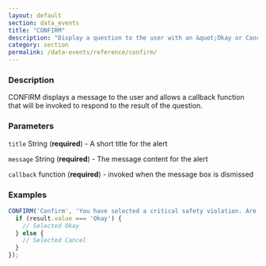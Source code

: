 ```yaml
---
layout: default
section: data_events
title: "CONFIRM"
description: "Display a question to the user with an &quot;Okay or Cancel&quot; response and a callback to respond to the result"
category: section
permalink: /data-events/reference/confirm/
---
```


### Description

CONFIRM displays a message to the user and allows a callback function that will be invoked to respond to the result of the question.

### Parameters

`title` String (__required__) - A short title for the alert

`message` String (__required__) - The message content for the alert

`callback` function (__required__) - invoked when the message box is dismissed

### Examples

```js
CONFIRM('Confirm', 'You have selected a critical safety violation. Are you sure?', function (result) {
  if (result.value === 'Okay') {
    // Selected Okay
  } else {
    // Selected Cancel
  }
});
```